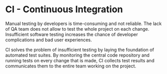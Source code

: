 # CI - Continuous Integration

Manual testing by developers is time-consuming and not reliable. The lack of QA team does not allow to test the whole project on each change. Insufficient software testing increases the chance of developer complications and bad user experiences.

CI solves the problem of insufficient testing by laying the foundation of automated test suites. By monitoring the central code repository and running tests on every change that is made, CI collects test results and communicates them to the entire team working on the project.
